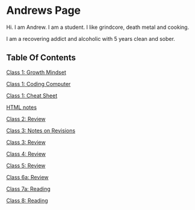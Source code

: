 # Andrews Page

Hi. I am Andrew. I am a student. I like grindcore, death metal and cooking.

I am a recovering addict and alcoholic with 5 years clean and sober.

## Table Of Contents
[Class 1: Growth Mindset](growthmindset.md)

[Class 1: Coding Computer](codingcomputer.md)

[Class 1: Cheat Sheet](cheatsheet.md)

[HTML notes](html.md)

[Class 2: Review](class2_review.md)

[Class 3: Notes on Revisions](revisions.md)

[Class 3: Review](class3_review.md)

[Class 4: Review](Class_4_Review.md)

[Class 5: Review](read_05_CSS.md)

[Class 6a: Review](Read_6a.md)

[Class 7a: Reading](Read7.md)

[Class 8: Reading](read_08.md)